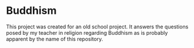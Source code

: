 # Buddhism
This project was created for an old school project. It answers the questions posed by my teacher in religion regarding Buddhism as is probably apparent by the name of this repository.
